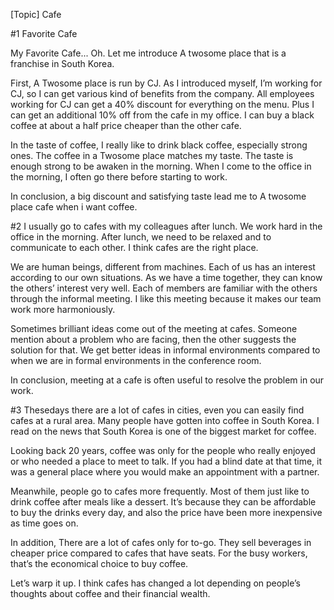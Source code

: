 [Topic] Cafe

#1
Favorite Cafe 

My Favorite Cafe... Oh. Let me introduce A twosome place that is a franchise in South Korea.

First, A Twosome place is run by CJ. As I introduced myself, I’m working for CJ, so I can get various kind of benefits from the company. All employees working for CJ can get a 40% discount for everything on the menu. Plus I can get an additional 10% off from the cafe in my office. I can buy a black coffee at about a half price cheaper than the other cafe. 

In the taste of coffee, I really like to drink black coffee, especially strong ones. The coffee in a Twosome place matches my taste. The taste is enough strong to be awaken in the morning. When I come to the office in the morning, I often go there before starting to work.

In conclusion, a big discount and satisfying taste lead me to A twosome place cafe when i want coffee.

#2
I usually go to cafes with my colleagues after lunch. We work hard in the office in the morning. After lunch, we need to be relaxed and to communicate to each other. I think cafes are the right place.

We are human beings, different from machines. Each of us has an interest according to our own situations. As we have a time together, they can know the others’ interest very well. Each of members are familiar with the others through the informal meeting. I like this meeting because it makes our team work more harmoniously.

Sometimes brilliant ideas come out of the meeting at cafes. Someone mention about a problem who are facing, then the other suggests the solution for that. We get better ideas in informal environments compared to when we are in formal environments in the conference room. 

In conclusion, meeting at a cafe is often useful to resolve the problem in our work. 

#3
Thesedays there are a lot of cafes in cities, even you can easily find cafes at a rural area. Many people have gotten into coffee in South Korea. I read on the news that South Korea is one of the biggest market for coffee.

Looking back 20 years, coffee was only for the people who really enjoyed or who needed a place to meet to talk. If you had a blind date at that time, it was a general place where you would make an appointment with a partner.

Meanwhile, people go to cafes more frequently. Most of them just like to drink coffee after meals like a dessert. It’s because they can be affordable to buy the drinks every day, and also the price have been more inexpensive as time goes on.

In addition, There are a lot of cafes only for to-go. They sell beverages in cheaper price compared to cafes that have seats. For the busy workers, that’s the economical choice to buy coffee.

Let’s warp it up. I think cafes has changed a lot depending on people’s thoughts about coffee and their financial wealth.

